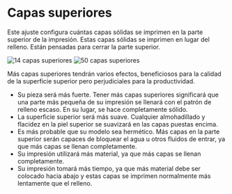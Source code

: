 Capas superiores
====
Este ajuste configura cuántas capas sólidas se imprimen en la parte superior de la impresión. Estas capas sólidas se imprimen en lugar del relleno. Están pensadas para cerrar la parte superior.

<!--screenshot {
"image_path": "top_bottom_thickness_0.8.png",
"models": [{"script": "stamp.scad"}],
"camera_position": [0, 203, 30],
"settings": {
    "wall_line_count": 0,
    "top_bottom_thickness": 0.8
},
"colours": 64
}-->
<!--screenshot {
"image_path": "top_thickness.png",
"models": [{"script": "stamp.scad"}],
"camera_position": [0, 203, 30],
"settings": {
    "wall_line_count": 0,
    "top_thickness": 3
},
"colours": 64
}-->
![14 capas superiores](../images/top_bottom_thickness_0.8.png)
![50 capas superiores](../images/top_thickness.png)

Más capas superiores tendrán varios efectos, beneficiosos para la calidad de la superficie superior pero perjudiciales para la productividad.
* Su pieza será más fuerte. Tener más capas superiores significará que una parte más pequeña de su impresión se llenará con el patrón de relleno escaso. En su lugar, se hace completamente sólido.
* La superficie superior será más suave. Cualquier almohadillado y flacidez en la piel superior se suavizará en las capas puestas encima.
* Es más probable que su modelo sea hermético. Más capas en la parte superior serán capaces de bloquear el agua u otros fluidos de entrar, ya que más capas se llenan completamente.
* Su impresión utilizará más material, ya que más capas se llenan completamente.
* Su impresión tomará más tiempo, ya que más material debe ser colocado hacia abajo y estas capas se imprimen normalmente más lentamente que el relleno.